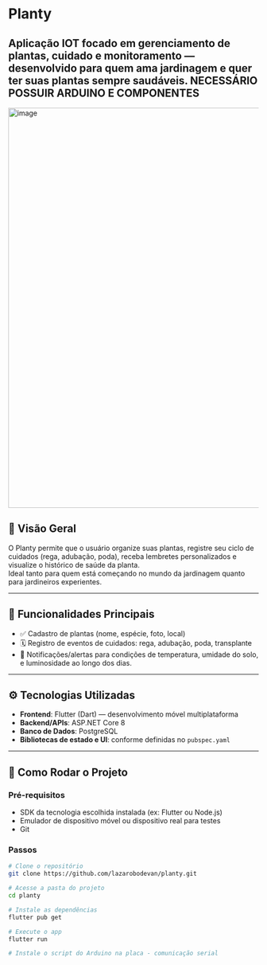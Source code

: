 # Planty

Aplicação IOT focado em **gerenciamento de plantas**, cuidado e monitoramento — desenvolvido para quem ama jardinagem e quer ter suas plantas sempre saudáveis.
**NECESSÁRIO POSSUIR ARDUINO E COMPONENTES**
---

<img width="904" height="804" alt="image" src="https://github.com/user-attachments/assets/6b52b2e4-4c08-415d-a286-49fb901ca8f6" />


## 🎯 Visão Geral

O Planty permite que o usuário organize suas plantas, registre seu ciclo de cuidados (rega, adubação, poda), receba lembretes personalizados e visualize o histórico de saúde da planta.  
Ideal tanto para quem está começando no mundo da jardinagem quanto para jardineiros experientes.

---

## 🧩 Funcionalidades Principais

- ✅ Cadastro de plantas (nome, espécie, foto, local)  
- 🗓️ Registro de eventos de cuidados: rega, adubação, poda, transplante  
- 🔔 Notificações/alertas para condições de temperatura, umidade do solo, e luminosidade ao longo dos dias.

---

## ⚙️ Tecnologias Utilizadas

- **Frontend**: Flutter (Dart) — desenvolvimento móvel multiplataforma  
- **Backend/APIs**: ASP.NET Core 8  
- **Banco de Dados**: PostgreSQL  
- **Bibliotecas de estado e UI**: conforme definidas no `pubspec.yaml`

---

## 🚀 Como Rodar o Projeto

### Pré-requisitos

- SDK da tecnologia escolhida instalada (ex: Flutter ou Node.js)  
- Emulador de dispositivo móvel ou dispositivo real para testes  
- Git  

### Passos

```bash
# Clone o repositório
git clone https://github.com/lazarobodevan/planty.git

# Acesse a pasta do projeto
cd planty

# Instale as dependências
flutter pub get

# Execute o app
flutter run

# Instale o script do Arduino na placa - comunicação serial
